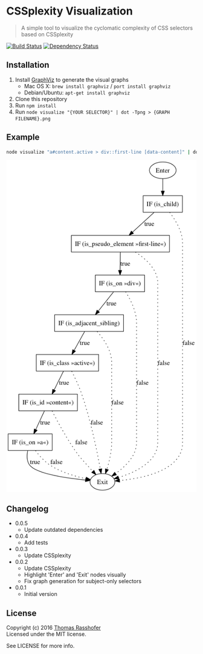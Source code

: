 # CSSplexity Visualization

> A simple tool to visualize the cyclomatic complexity of CSS selectors based on CSSplexity

[![Build Status](https://travis-ci.org/rasshofer/cssplexity-visualization.svg)](https://travis-ci.org/rasshofer/cssplexity-visualization)
[![Dependency Status](https://david-dm.org/rasshofer/cssplexity-visualization/status.svg)](https://david-dm.org/rasshofer/cssplexity-visualization)

## Installation

1. Install [GraphViz](http://www.graphviz.org/) to generate the visual graphs
   - Mac OS X: `brew install graphviz` / `port install graphviz`
   - Debian/Ubuntu: `apt-get install graphviz`
2. Clone this repository
3. Run `npm install`
4. Run `node visualize "{YOUR SELECTOR}" | dot -Tpng > {GRAPH FILENAME}.png`

## Example

```sh
node visualize "a#content.active > div::first-line [data-content]" | dot -Tpng > example.png
```

![](example.png)

## Changelog

* 0.0.5
  * Update outdated dependencies
* 0.0.4
  * Add tests
* 0.0.3
  * Update CSSplexity
* 0.0.2
  * Update CSSplexity
  * Highlight 'Enter' and 'Exit' nodes visually
  * Fix graph generation for subject-only selectors
* 0.0.1
  * Initial version

## License

Copyright (c) 2016 [Thomas Rasshofer](http://thomasrasshofer.com/)  
Licensed under the MIT license.

See LICENSE for more info.
